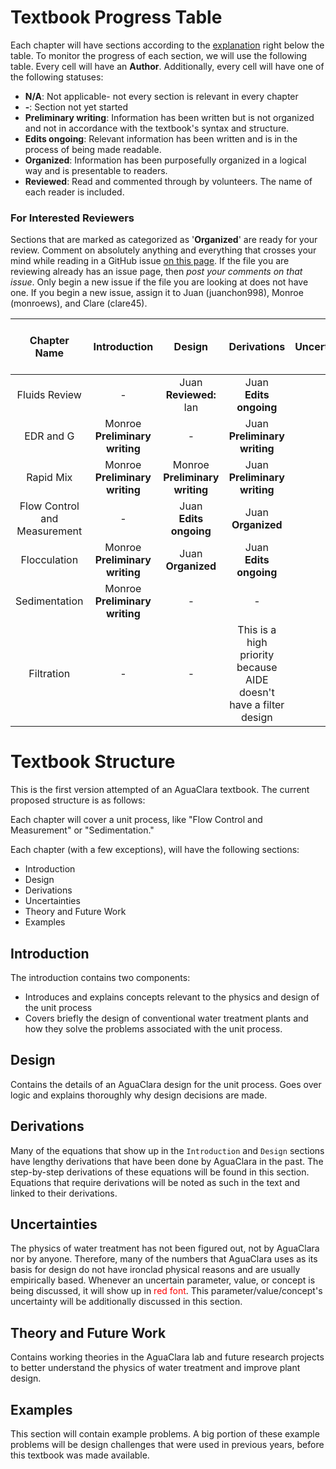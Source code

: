 # Textbook Progress Table

Each chapter will have sections according to the [explanation](https://github.com/AguaClara/CEE4540_Master/tree/master/AguaClara%20Water%20Treatment%20Plant%20Design#textbook-structure) right below the table. To monitor the progress of each section, we will use the following table. Every cell will have an **Author**. Additionally, every cell will have one of the following statuses:

- **N/A**: Not applicable- not every section is relevant in every chapter
- **-**: Section not yet started
- **Preliminary writing**: Information has been written but is not organized and not in accordance with the textbook's syntax and structure.
- **Edits ongoing**: Relevant information has been written and is in the process of being made readable.  
- **Organized**: Information has been purposefully organized in a logical way and is presentable to readers.  
- **Reviewed**: Read and commented through by volunteers. The name of each reader is included.

### For Interested Reviewers
Sections that are marked as categorized as '**Organized**' are ready for your review. Comment on absolutely anything and everything that crosses your mind while reading in a GitHub issue [on this page](https://github.com/AguaClara/CEE4540_Master/issues). If the file you are reviewing already has an issue page, then *post your comments on that issue*. Only begin a new issue if the file you are looking at does not have one. If you begin a new issue, assign it to Juan (juanchon998), Monroe (monroews), and Clare (clare45).

| Chapter Name | Introduction | Design | Derivations | Uncertainties | Theory and Future Work | Examples |
|:--------:|:----------:|:--------:|:----------:|:--------:|:----------:|:----------:|
| Fluids Review | - | Juan </br> **Reviewed:** Ian | Juan </br> **Edits ongoing** | - | **N/A** | - |
| EDR and G | Monroe </br> **Preliminary writing** | - | Juan </br> **Preliminary writing** | - | - | - |
| Rapid Mix | Monroe </br> **Preliminary writing** | Monroe </br> **Preliminary writing** | Juan </br> **Preliminary writing** | - | - | - |
| Flow Control and Measurement | - | Juan </br> **Edits ongoing** | Juan </br> **Organized** | - | - | - |
| Flocculation | Monroe </br> **Preliminary writing** | Juan </br> **Organized** | Juan </br> **Edits ongoing** | - | - | - |
| Sedimentation | Monroe </br> **Preliminary writing** | - | - | - | - | - |
| Filtration | - | - | This is a high priority because AIDE doesn't have a filter design | - | - | - |



# Textbook Structure
This is the first version attempted of an AguaClara textbook. The current proposed structure is as follows:

Each chapter will cover a unit process, like "Flow Control and Measurement" or "Sedimentation."

Each chapter (with a few exceptions), will have the following sections:
- Introduction
- Design
- Derivations
- Uncertainties
- Theory and Future Work
- Examples

## Introduction
The introduction contains two components:
- Introduces and explains concepts relevant to the physics and design of the unit process
- Covers briefly the design of conventional water treatment plants and how they solve the problems associated with the unit process.  

## Design
Contains the details of an AguaClara design for the unit process. Goes over logic and explains thoroughly why design decisions are made.

## Derivations
Many of the equations that show up in the `Introduction` and `Design` sections have lengthy derivations that have been done by AguaClara in the past. The step-by-step derivations of these equations will be found in this section. Equations that require derivations will be noted as such in the text and linked to their derivations.

## Uncertainties
The physics of water treatment has not been figured out, not by AguaClara nor by anyone. Therefore, many of the numbers that AguaClara uses as its basis for design do not have ironclad physical reasons and are usually empirically based. Whenever an uncertain parameter, value, or concept is being discussed, it will show up in <font color="red">red font</font>. This parameter/value/concept's uncertainty will be additionally discussed in this section.

## Theory and Future Work
Contains working theories in the AguaClara lab and future research projects to better understand the physics of water treatment and improve plant design.

## Examples
This section will contain example problems. A big portion of these example problems will be design challenges that were used in previous years, before this textbook was made available.
